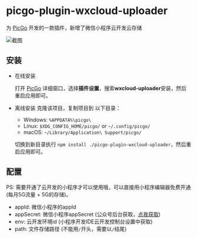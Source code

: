 # picgo-plugin-wxcloud-uploader

为 [PicGo](https://github.com/Molunerfinn/PicGo) 开发的一款插件，新增了微信小程序云开发云存储

![截图](https://i.loli.net/2020/04/23/Lon8fIkSc9hz1GE.png)

## 安装

- 在线安装

    打开 [PicGo](https://github.com/Molunerfinn/PicGo) 详细窗口，选择**插件设置**，搜索**wxcloud-uploader**安装，然后重启应用即可。

- 离线安装
  克隆该项目，复制项目到 以下目录：
  - Windows: `%APPDATA%\picgo\`
  - Linux: `$XDG_CONFIG_HOME/picgo/` or `~/.config/picgo/`
  - macOS: `~/Library/Application\ Support/picgo/`

  切换到新目录执行 `npm install ./picgo-plugin-wxcloud-uploader`，然后重启应用即可。

## 配置

PS: 需要开通了云开发的小程序才可以使用哦，可以直接用小程序编辑器免费开通(每月5G流量 + 5G的存储)。

- appId: 微信小程序的appId
- appSecret: 微信小程序appSecret (公众号后台获取，[点我获取](https://mp.weixin.qq.com/wxamp/devprofile/get_profile))
- env: 云开发环境id (小程序开发IDE云开发控制台设置中获取)
- path: 文件存储路径 (不能用`/`开头，需要以`/`结尾)
